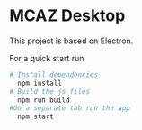 # MCAZ Desktop

This project is based on Electron.

For a quick start run

```bash
# Install dependencies
  npm install
# Build the js files
  npm run build
#On a separate tab run the app
  npm start
```
